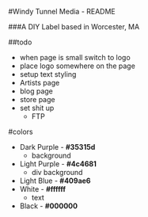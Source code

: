 #Windy Tunnel Media - README

###A DIY Label based in Worcester, MA 

##todo 


- when page is small switch to logo 
- place logo somewhere on the page 
- setup text styling 
- Artists page
- blog page
- store page
- set shit up 
    - FTP 

#colors

- Dark Purple - __#35315d__
    - background
- Light Purple - __#4c4681__
    - div background
- Light Blue - __#409ae6__
- White - __#ffffff__
    - text
- Black - __#000000__